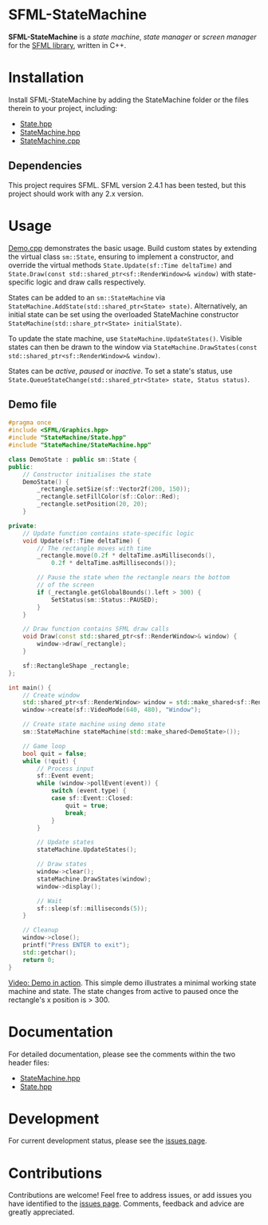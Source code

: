 # SFML-StateMachine
**SFML-StateMachine** is a *state machine*, *state manager* or *screen manager* for the [SFML library](http://www.sfml-dev.org/), written in C++.

# Installation
Install SFML-StateMachine by adding the StateMachine folder or the files therein to your project, including:
- [State.hpp](StateMachine/State.hpp)
- [StateMachine.hpp](StateMachine/StateMachine.hpp)
- [StateMachine.cpp](StateMachine/StateMachine.cpp)

## Dependencies
This project requires SFML. SFML version 2.4.1 has been tested, but this project should work with any 2.x version.

# Usage
[Demo.cpp](Demo.cpp) demonstrates the basic usage. Build custom states by extending the virtual class ```sm::State```, ensuring to implement a constructor, and override the virtual methods ```State.Update(sf::Time deltaTime)``` and ```State.Draw(const std::shared_ptr<sf::RenderWindow>& window)``` with state-specific logic and draw calls respectively.

States can be added to an ```sm::StateMachine``` via ```StateMachine.AddState(std::shared_ptr<State> state)```. Alternatively, an initial state can be set using the overloaded StateMachine constructor ```StateMachine(std::share_ptr<State> initialState)```.

To update the state machine, use ```StateMachine.UpdateStates()```. Visible states can then be drawn to the window via ```StateMachine.DrawStates(const std::shared_ptr<sf::RenderWindow>& window)```.

States can be *active*, *paused* or *inactive*. To set a state's status, use ```State.QueueStateChange(std::shared_ptr<State> state, Status status)```.

## Demo file
```cpp
#pragma once
#include <SFML/Graphics.hpp>
#include "StateMachine/State.hpp"
#include "StateMachine/StateMachine.hpp"

class DemoState : public sm::State {
public:
	// Constructor initialises the state
	DemoState() {
		_rectangle.setSize(sf::Vector2f(200, 150));
		_rectangle.setFillColor(sf::Color::Red);
		_rectangle.setPosition(20, 20);
	}

private:
	// Update function contains state-specific logic
	void Update(sf::Time deltaTime) {
		// The rectangle moves with time
		_rectangle.move(0.2f * deltaTime.asMilliseconds(),
			0.2f * deltaTime.asMilliseconds());

		// Pause the state when the rectangle nears the bottom
		// of the screen
		if (_rectangle.getGlobalBounds().left > 300) {
			SetStatus(sm::Status::PAUSED);
		}
	}

	// Draw function contains SFML draw calls
	void Draw(const std::shared_ptr<sf::RenderWindow>& window) {
		window->draw(_rectangle);
	}

	sf::RectangleShape _rectangle;
};

int main() {
	// Create window
	std::shared_ptr<sf::RenderWindow> window = std::make_shared<sf::RenderWindow>();
	window->create(sf::VideoMode(640, 480), "Window");

	// Create state machine using demo state
	sm::StateMachine stateMachine(std::make_shared<DemoState>());

	// Game loop
	bool quit = false;
	while (!quit) {
		// Process input
		sf::Event event;
		while (window->pollEvent(event)) {
			switch (event.type) {
			case sf::Event::Closed:
				quit = true;
				break;
			}
		}

		// Update states
		stateMachine.UpdateStates();

		// Draw states
		window->clear();
		stateMachine.DrawStates(window);
		window->display();

		// Wait
		sf::sleep(sf::milliseconds(5));
	}

	// Cleanup
	window->close();
	printf("Press ENTER to exit");
	std::getchar();
	return 0;
}
```

[Video: Demo in action](https://zippy.gfycat.com/MiserableIndelibleGaur.webm). This simple demo illustrates a minimal working state machine and state. The state changes from active to paused once the rectangle's x position is > 300.

# Documentation
For detailed documentation, please see the comments within the two header files:
- [StateMachine.hpp](StateMachine/StateMachine.hpp)
- [State.hpp](StateMachine/State.hpp)

# Development
For current development status, please see the [issues page](https://github.com/astewartau/SFML-StateMachine/issues).

# Contributions
Contributions are welcome! Feel free to address issues, or add issues you have identified to the [issues page](https://github.com/astewartau/SFML-StateMachine/issues). Comments, feedback and advice are greatly appreciated.

